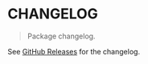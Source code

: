 # CHANGELOG

> Package changelog.

See [GitHub Releases](https://github.com/stdlib-js/assert-is-nonpositive-integer/releases) for the changelog.
